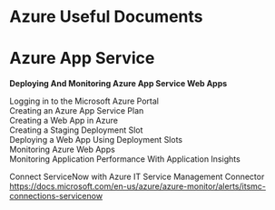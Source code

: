 # Azure Useful Documents

# Azure App Service

**Deploying And Monitoring Azure App Service Web Apps**

Logging in to the Microsoft Azure Portal <br>
Creating an Azure App Service Plan <br>
Creating a Web App in Azure <br>
Creating a Staging Deployment Slot <br>
Deploying a Web App Using Deployment Slots <br>
Monitoring Azure Web Apps <br>
Monitoring Application Performance With Application Insights <br>

Connect ServiceNow with Azure IT Service Management Connector<br>
https://docs.microsoft.com/en-us/azure/azure-monitor/alerts/itsmc-connections-servicenow
